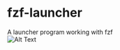 # fzf-launcher

A launcher program working with fzf<br>
![Alt Text](https://s4.gifyu.com/images/gif17569234b12e1724.gif)
